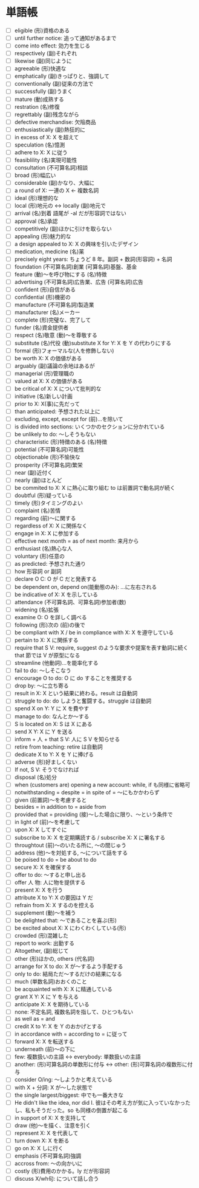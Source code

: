 # 単語帳

- [ ] eligible (形)資格のある
- [ ] until further notice: 追って通知があるまで
- [ ] come into effect: 効力を生じる
- [ ] respectively (副)それぞれ
- [ ] likewise (副)同じように
- [ ] agreeable (形)快適な
- [ ] emphatically (副)きっぱりと、強調して
- [ ] conventionally (副)従来の方法で
- [ ] successfully (副)うまく
- [ ] mature (動)成熟する
- [ ] restration (名)修復
- [ ] regrettably (副)残念ながら
- [ ] defective merchandise:  欠陥商品
- [ ] enthusiastically (副)熱狂的に
- [ ] in excess of X: X を超えて
- [ ] speculation (名)憶測
- [ ] adhere to X: X に従う
- [ ] feasiblility (名)実現可能性
- [ ] consultation (不可算名詞)相談
- [ ] broad (形)幅広い
- [ ] considerable (副)かなり、大幅に
- [ ] a round of X: 一連の X ← 複数名詞
- [ ] ideal (形)理想的な
- [ ] local (形)地元の <-> locally (副)地元で
- [ ] arrival (名)到着 語尾が -al だが形容詞ではない
- [ ] approval (名)承認
- [ ] competitively (副)ほかに引けを取らない
- [ ] appealing (形)魅力的な
- [ ] a design appealed to X: X の興味を引いたデザイン
- [ ] medication, medicine (名)薬
- [ ] precisely eight years: ちょうど 8 年。副詞 + 数詞(形容詞) + 名詞
- [ ] foundation (不可算名詞)創業 (可算名詞)基盤、基金
- [ ] feature (動)〜を呼び物にする (名)特徴
- [ ] advertising (不可算名詞)広告業、広告 (可算名詞)広告
- [ ] confident (形)自信がある
- [ ] confidential (形)機密の
- [ ] manufacture (不可算名詞)製造業
- [ ] manufacturer (名)メーカー
- [ ] complete (形)完璧な、完了して
- [ ] funder (名)資金提供者
- [ ] respect (名)敬意 (動)〜を尊敬する
- [ ] substitute (名)代役 (動)substitute X for Y: X を Y の代わりにする
- [ ] formal (形)フォーマルな(人を修飾しない)
- [ ] be worth X: X の価値がある
- [ ] arguably (副)議論の余地はあるが
- [ ] managerial (形)管理職の
- [ ] valued at X: X の価値がある
- [ ] be critical of X: X について批判的な
- [ ] initiative (名)新しい計画
- [ ] prior to X: X(事)に先だって
- [ ] than anticipated: 予想された以上に
- [ ] excluding, except, except for (前)...を除いて
- [ ] is divided into sections: いくつかのセクションに分かれている
- [ ] be unlikely to do: 〜しそうもない
- [ ] characteristic (形)特徴のある (名)特徴
- [ ] potential (不可算名詞)可能性
- [ ] objectionable (形)不愉快な
- [ ] prosperity (不可算名詞)繁栄
- [ ] near (副)近付く
- [ ] nearly (副)ほとんど
- [ ] be commited to X: X に熱心に取り組む to は前置詞で動名詞が続く
- [ ] doubtful (形)疑っている
- [ ] timely (形)タイミングのよい
- [ ] complaint (名)苦情
- [ ] regarding (前)〜に関する
- [ ] regardless of X: X に関係なく
- [ ] engage in X: X に参加する
- [ ] effective next month = as of next month: 来月から
- [ ] enthusiast (名)熱心な人
- [ ] voluntary (形)任意の
- [ ] as predicted: 予想された通り
- [ ] how 形容詞 or 副詞
- [ ] declare O C: O が C だと発表する
- [ ] be dependent on, depend on(能動態のみ): ...に左右される
- [ ] be indicative of X: X を示している
- [ ] attendance (不可算名詞、可算名詞)参加者(数)
- [ ] widening (名)拡張
- [ ] examine O: O を詳しく調べる
- [ ] following (形)次の (前)の後で
- [ ] be compliant with X / be in compliance with X: X を遵守している
- [ ] pertain to X: X に関係する
- [ ] require that S V: require, suggest のような要求や提案を表す動詞に続く that 節では V が原型になる
- [ ] streamline (他動詞)...を能率化する
- [ ] fail to do: 〜しそこなう
- [ ] encourage O to do: O に do することを推奨する
- [ ] drop by: 〜に立ち寄る
- [ ] result in X: X という結果に終わる。result は自動詞
- [ ] struggle to do: do しようと奮闘する。struggle は自動詞
- [ ] spend X on Y: Y に X を費やす
- [ ] manage to do: なんとか〜する
- [ ] S is located on X: S は X にある
- [ ] send X Y: X に Y を送る
- [ ] inform + 人 + that S V: 人に S V を知らせる
- [ ] retire from teaching: retire は自動詞
- [ ] dedicate X to Y: X を Y に捧げる
- [ ] adverse (形)好ましくない
- [ ] If not, S V: そうでなければ
- [ ] disposal (名)処分
- [ ] when (customers are) opening a new account: while, if も同様に省略可
- [ ] notwithstanding = despite = in spite of = 〜にもかかわらず
- [ ] given (前置詞)〜を考慮すると
- [ ] besides = in addition to = aside from
- [ ] provided that = providing (接)〜した場合に限り、〜という条件で
- [ ] in light of (前)〜を考慮して
- [ ] upon X: X してすぐに
- [ ] subscribe to X: X を定期購読する / subscribe X: X に署名する
- [ ] throughtout (前)〜のいたる所に, 〜の間じゅう
- [ ] address (他)〜を対処する, 〜について話をする
- [ ] be poised to do = be about to do
- [ ] secure X: X を確保する
- [ ] offer to do: 〜すると申し出る
- [ ] offer 人 物: 人に物を提供する
- [ ] present X: X を行う
- [ ] attribute X to Y: X の要因は Y だ
- [ ] refrain from X: X するのを控える
- [ ] supplement (動)〜を補う
- [ ] be delighted that: 〜であることを喜ぶ(形)
- [ ] be excited about X: X にわくわくしている(形)
- [ ] crowded (形)混雑した
- [ ] report to work: 出勤する
- [ ] Altogether, (副)総じて
- [ ] other (形)ほかの, others (代名詞)
- [ ] arrange for X to do: X が〜するよう手配する
- [ ] only to do: 結局ただ〜するだけの結果になる
- [ ] much (単数名詞)おおくのこと
- [ ] be acquainted with X: X に精通している
- [ ] grant X Y: X に Y を与える
- [ ] anticipate X: X を期待している
- [ ] none: 不定名詞, 複数名詞を指して、ひとつもない
- [ ] as well as = and
- [ ] credit X to Y: X を Y のおかげとする
- [ ] in accordance with  = according to = に従って
- [ ] forward X: X を転送する
- [ ] underneath (前)〜の下に
- [ ] few: 複数扱いの主語 ↔ everybody: 単数扱いの主語
- [ ] another: (形)可算名詞の単数形に付与 ↔ other: (形)可算名詞の複数形に付与
- [ ] consider O/ing: 〜しようかと考えている
- [ ] with X + 分詞: X が〜した状態で
- [ ] the single largest/biggest: 中でも一番大きな
- [ ] He didn't like the idea, nor did I. 彼はその考え方が気に入っていなかったし、私もそうだった。so も同様の倒置が起こる
- [ ] in support of X: X を支持して
- [ ] draw (他)〜を描く、注意を引く
- [ ] represent X: X を代表して
- [ ] turn down X: X を断る
- [ ] go on X: X しに行く
- [ ] emphasis (不可算名詞)強調
- [ ] accross from: 〜の向かいに
- [ ] costly (形)費用のかかる。ly だが形容詞
- [ ] discuss X/wh句: について話し合う